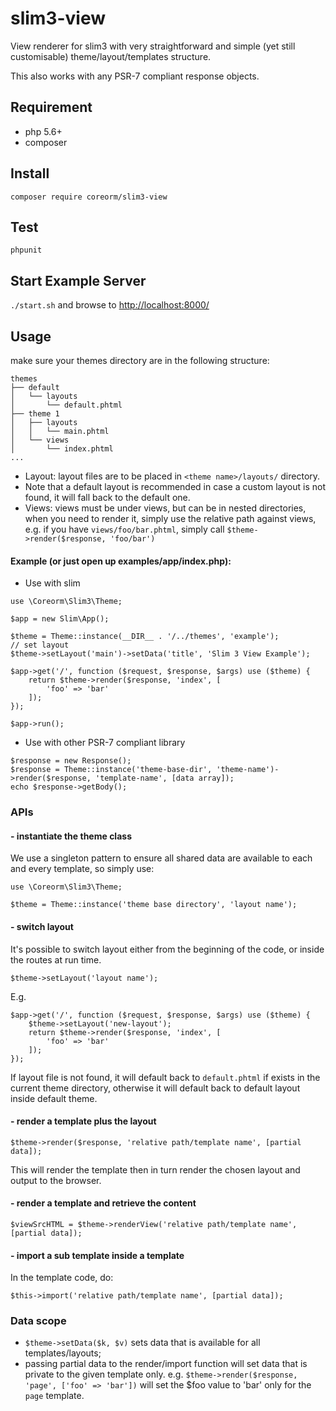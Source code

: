 # slim3-view

View renderer for slim3 with very straightforward and simple (yet still customisable) theme/layout/templates structure.

This also works with any PSR-7 compliant response objects.

## Requirement

- php 5.6+
- composer

## Install

`composer require coreorm/slim3-view`
 
## Test
 `phpunit`
 
## Start Example Server
 `./start.sh` and browse to [http://localhost:8000/](http://localhost:8000/)
 
## Usage
 
make sure your themes directory are in the following structure:

```
themes
├── default
│   └── layouts
│       └── default.phtml
├── theme 1
│   ├── layouts
│   │   └── main.phtml
│   └── views
│       └── index.phtml
...
```

- Layout: layout files are to be placed in `<theme name>/layouts/` directory.
- Note that a default layout is recommended in case a custom layout is not found, it will fall back to the default one.
- Views: views must be under views, but can be in nested directories, when you need to render it, simply use the relative path against views, e.g. if you have `views/foo/bar.phtml`, simply call `$theme->render($response, 'foo/bar')`

#### Example (or just open up examples/app/index.php):

* Use with slim

```
use \Coreorm\Slim3\Theme;

$app = new Slim\App();

$theme = Theme::instance(__DIR__ . '/../themes', 'example');
// set layout
$theme->setLayout('main')->setData('title', 'Slim 3 View Example');

$app->get('/', function ($request, $response, $args) use ($theme) {
    return $theme->render($response, 'index', [
        'foo' => 'bar'
    ]);
});

$app->run();
```

* Use with other PSR-7 compliant library

```
$response = new Response();
$response = Theme::instance('theme-base-dir', 'theme-name')->render($response, 'template-name', [data array]);
echo $response->getBody();
```


### APIs

#### - instantiate the theme class

We use a singleton pattern to ensure all shared data are available to each and every template, so simply use:

```
use \Coreorm\Slim3\Theme;

$theme = Theme::instance('theme base directory', 'layout name');
```

#### - switch layout

It's possible to switch layout either from the beginning of the code, or inside the routes at run time.

```
$theme->setLayout('layout name');
```

E.g.


```
$app->get('/', function ($request, $response, $args) use ($theme) {
    $theme->setLayout('new-layout');
    return $theme->render($response, 'index', [
        'foo' => 'bar'
    ]);
});
```

If layout file is not found, it will default back to `default.phtml` if exists in the current theme directory, otherwise it will default back to default layout inside default theme.

#### - render a template plus the layout

```
$theme->render($response, 'relative path/template name', [partial data]);
```

This will render the template then in turn render the chosen layout and output to the browser.

#### - render a template and retrieve the content

```
$viewSrcHTML = $theme->renderView('relative path/template name', [partial data]);
```

#### - import a sub template inside a template

In the template code, do:
```
$this->import('relative path/template name', [partial data]);
```

### Data scope

- `$theme->setData($k, $v)` sets data that is available for all templates/layouts;
- passing partial data to the render/import function will set data that is private to the given template only. e.g. `$theme->render($response, 'page', ['foo' => 'bar'])` will set the $foo value to 'bar' only for the `page` template.
